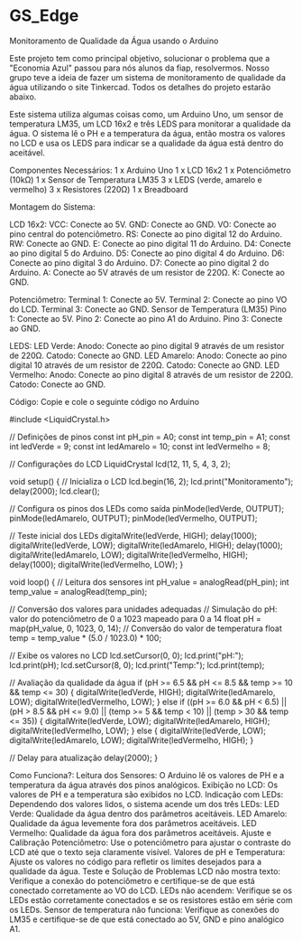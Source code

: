 # GS_Edge

Monitoramento de Qualidade da Água usando o Arduino

Este projeto tem como principal objetivo, solucionar o problema que a "Economia Azul" passou para nós alunos da fiap, resolvermos. Nosso grupo teve a ideia de fazer um sistema de monitoramento de qualidade da água utilizando o site Tinkercad. Todos os detalhes do projeto estarão abaixo.

Este sistema utiliza algumas coisas como, um Arduino Uno, um sensor de temperatura LM35, um LCD 16x2 e três LEDS para monitorar a qualidade da água. O sistema lê o PH e a temperatura da água, então mostra os valores no LCD e usa os LEDS para indicar se a qualidade da água está dentro do aceitável.

Componentes Necessários:
1 x Arduino Uno
1 x LCD 16x2
1 x Potenciômetro (10kΩ)
1 x Sensor de Temperatura LM35
3 x LEDS (verde, amarelo e vermelho)
3 x Resistores (220Ω)
1 x Breadboard

Montagem do Sistema:

LCD 16x2:
VCC: Conecte ao 5V.
GND: Conecte ao GND.
VO: Conecte ao pino central do potenciômetro.
RS: Conecte ao pino digital 12 do Arduino.
RW: Conecte ao GND.
E: Conecte ao pino digital 11 do Arduino.
D4: Conecte ao pino digital 5 do Arduino.
D5: Conecte ao pino digital 4 do Arduino.
D6: Conecte ao pino digital 3 do Arduino.
D7: Conecte ao pino digital 2 do Arduino.
A: Conecte ao 5V através de um resistor de 220Ω.
K: Conecte ao GND.

Potenciômetro:
Terminal 1: Conecte ao 5V.
Terminal 2: Conecte ao pino VO do LCD.
Terminal 3: Conecte ao GND.
Sensor de Temperatura (LM35)
Pino 1: Conecte ao 5V.
Pino 2: Conecte ao pino A1 do Arduino.
Pino 3: Conecte ao GND.

LEDS:
LED Verde:
Anodo: Conecte ao pino digital 9 através de um resistor de 220Ω.
Catodo: Conecte ao GND.
LED Amarelo:
Anodo: Conecte ao pino digital 10 através de um resistor de 220Ω.
Catodo: Conecte ao GND.
LED Vermelho:
Anodo: Conecte ao pino digital 8 através de um resistor de 220Ω.
Catodo: Conecte ao GND.

Código:
Copie e cole o seguinte código no Arduino

#include <LiquidCrystal.h>

// Definições de pinos
const int pH_pin = A0;
const int temp_pin = A1;
const int ledVerde = 9;
const int ledAmarelo = 10;
const int ledVermelho = 8;

// Configurações do LCD
LiquidCrystal lcd(12, 11, 5, 4, 3, 2);

void setup() {
  // Inicializa o LCD
  lcd.begin(16, 2);
  lcd.print("Monitoramento");
  delay(2000);
  lcd.clear();

  // Configura os pinos dos LEDs como saída
  pinMode(ledVerde, OUTPUT);
  pinMode(ledAmarelo, OUTPUT);
  pinMode(ledVermelho, OUTPUT);

  // Teste inicial dos LEDs
  digitalWrite(ledVerde, HIGH);
  delay(1000);
  digitalWrite(ledVerde, LOW);
  digitalWrite(ledAmarelo, HIGH);
  delay(1000);
  digitalWrite(ledAmarelo, LOW);
  digitalWrite(ledVermelho, HIGH);
  delay(1000);
  digitalWrite(ledVermelho, LOW);
}

void loop() {
  // Leitura dos sensores
  int pH_value = analogRead(pH_pin);
  int temp_value = analogRead(temp_pin);

  // Conversão dos valores para unidades adequadas
  // Simulação do pH: valor do potenciômetro de 0 a 1023 mapeado para 0 a 14
  float pH = map(pH_value, 0, 1023, 0, 14);
  // Conversão do valor de temperatura
  float temp = temp_value * (5.0 / 1023.0) * 100;

  // Exibe os valores no LCD
  lcd.setCursor(0, 0);
  lcd.print("pH:");
  lcd.print(pH);
  lcd.setCursor(8, 0);
  lcd.print("Temp:");
  lcd.print(temp);

  // Avaliação da qualidade da água
  if (pH >= 6.5 && pH <= 8.5 && temp >= 10 && temp <= 30) {
    digitalWrite(ledVerde, HIGH);
    digitalWrite(ledAmarelo, LOW);
    digitalWrite(ledVermelho, LOW);
  } 
  else if ((pH >= 6.0 && pH < 6.5) || (pH > 8.5 && pH <= 9.0) || (temp >= 5 && temp < 10) || (temp > 30 && temp <= 35)) {
    digitalWrite(ledVerde, LOW);
    digitalWrite(ledAmarelo, HIGH);
    digitalWrite(ledVermelho, LOW);
  } 
  else {
    digitalWrite(ledVerde, LOW);
    digitalWrite(ledAmarelo, LOW);
    digitalWrite(ledVermelho, HIGH);
  }

  // Delay para atualização
  delay(2000);
}

Como Funciona?:
Leitura dos Sensores: O Arduino lê os valores de PH e a temperatura da água através dos pinos analógicos.
Exibição no LCD: Os valores de PH e a temperatura são exibidos no LCD.
Indicação com LEDs: Dependendo dos valores lidos, o sistema acende um dos três LEDs:
LED Verde: Qualidade da água dentro dos parâmetros aceitáveis.
LED Amarelo: Qualidade da água levemente fora dos parâmetros aceitáveis.
LED Vermelho: Qualidade da água fora dos parâmetros aceitáveis.
Ajuste e Calibração
Potenciômetro: Use o potenciômetro para ajustar o contraste do LCD até que o texto seja claramente visível.
Valores de pH e Temperatura: Ajuste os valores no código para refletir os limites desejados para a qualidade da água.
Teste e Solução de Problemas
LCD não mostra texto: Verifique a conexão do potenciômetro e certifique-se de que está conectado corretamente ao VO do LCD.
LEDs não acendem: Verifique se os LEDs estão corretamente conectados e se os resistores estão em série com os LEDs.
Sensor de temperatura não funciona: Verifique as conexões do LM35 e certifique-se de que está conectado ao 5V, GND e pino analógico A1.
